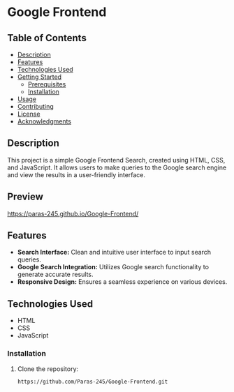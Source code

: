 # Google Frontend 


## Table of Contents
- [Description](#description)
- [Features](#features)
- [Technologies Used](#technologies-used)
- [Getting Started](#getting-started)
  - [Prerequisites](#prerequisites)
  - [Installation](#installation)
- [Usage](#usage)
- [Contributing](#contributing)
- [License](#license)
- [Acknowledgments](#acknowledgments)

## Description

This project is a simple Google Frontend Search, created using HTML, CSS, and JavaScript. It allows users to make queries to the Google search engine and view the results in a user-friendly interface.

## Preview
https://paras-245.github.io/Google-Frontend/

## Features

- **Search Interface:** Clean and intuitive user interface to input search queries.
- **Google Search Integration:** Utilizes Google search functionality to generate accurate results.
- **Responsive Design:** Ensures a seamless experience on various devices.

## Technologies Used

- HTML
- CSS
- JavaScript

### Installation

1. Clone the repository:
   ```bash
   https://github.com/Paras-245/Google-Frontend.git
   
